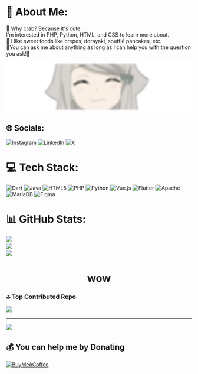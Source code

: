 # 💫 About Me:
🦀 Why crab? Because it's cute. <br>I'm interested in PHP, Python, HTML, and CSS to learn more about. <br>🍰 I like sweet foods like crepes, dorayaki, soufflé pancakes, etc.<br>🐚You can ask me about anything as long as I can help you with the question you ask!🐳

<img src=kanio.png>

## 🌐 Socials:
[![Instagram](https://img.shields.io/badge/Instagram-%23E4405F.svg?logo=Instagram&logoColor=white)](https://instagram.com/ripaaf_) [![LinkedIn](https://img.shields.io/badge/LinkedIn-%230077B5.svg?logo=linkedin&logoColor=white)](https://linkedin.com/in/yusarinn) [![X](https://img.shields.io/badge/X-black.svg?logo=X&logoColor=white)](https://x.com/myusufrifa) 

# 💻 Tech Stack:
![Dart](https://img.shields.io/badge/dart-%230175C2.svg?style=for-the-badge&logo=dart&logoColor=white) ![Java](https://img.shields.io/badge/java-%23ED8B00.svg?style=for-the-badge&logo=openjdk&logoColor=white) ![HTML5](https://img.shields.io/badge/html5-%23E34F26.svg?style=for-the-badge&logo=html5&logoColor=white) ![PHP](https://img.shields.io/badge/php-%23777BB4.svg?style=for-the-badge&logo=php&logoColor=white) ![Python](https://img.shields.io/badge/python-3670A0?style=for-the-badge&logo=python&logoColor=ffdd54) ![Vue.js](https://img.shields.io/badge/vue.js-%2335495e.svg?style=for-the-badge&logo=vuedotjs&logoColor=%234FC08D) ![Flutter](https://img.shields.io/badge/Flutter-%2302569B.svg?style=for-the-badge&logo=Flutter&logoColor=white) ![Apache](https://img.shields.io/badge/apache-%23D42029.svg?style=for-the-badge&logo=apache&logoColor=white) ![MariaDB](https://img.shields.io/badge/MariaDB-003545?style=for-the-badge&logo=mariadb&logoColor=white) ![Figma](https://img.shields.io/badge/figma-%23F24E1E.svg?style=for-the-badge&logo=figma&logoColor=white)

# 📊 GitHub Stats:
![](https://github-readme-stats.vercel.app/api?username=ripaaf&theme=radical&hide_border=false&include_all_commits=false&count_private=false)<br/>
![](https://github-readme-streak-stats.herokuapp.com/?user=ripaaf&theme=radical&hide_border=false)<br/>
![](https://github-readme-stats.vercel.app/api/top-langs/?username=ripaaf&theme=radical&hide_border=false&include_all_commits=false&count_private=false&layout=compact)

<h1 align=center>wow</h1>

### 🔝 Top Contributed Repo
![](https://github-contributor-stats.vercel.app/api?username=ripaaf&limit=5&theme=radical&combine_all_yearly_contributions=true)

---
[![](https://visitcount.itsvg.in/api?id=ripaaf&icon=0&color=5)](https://visitcount.itsvg.in)

  ## 💰 You can help me by Donating
  [![BuyMeACoffee](https://img.shields.io/badge/Buy%20Me%20a%20Coffee-ffdd00?style=for-the-badge&logo=buy-me-a-coffee&logoColor=black)](https://buymeacoffee.com/https://buymeacoffee.com/yusarinn) 

  
